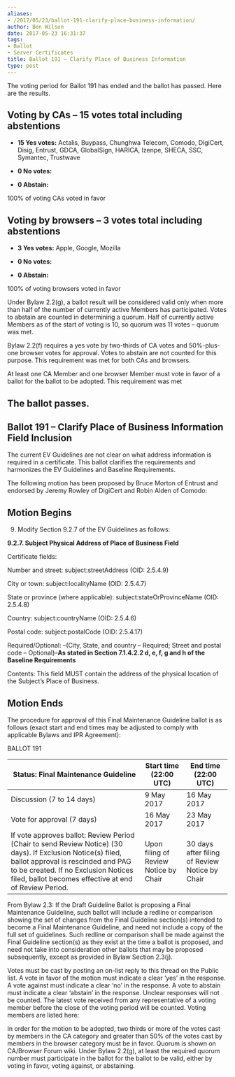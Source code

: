 ```yaml
---
aliases:
- /2017/05/23/ballot-191-clarify-place-business-information/
author: Ben Wilson
date: 2017-05-23 16:31:37
tags:
- Ballot
- Server Certificates
title: Ballot 191 – Clarify Place of Business Information
type: post
---
```


The voting period for Ballot 191 has ended and the ballot has passed. Here are the results.

## Voting by CAs – 15 votes total including abstentions

- **15 Yes votes:** Actalis, Buypass, Chunghwa Telecom, Comodo, DigiCert, Disig, Entrust, GDCA, GlobalSign, HARICA, Izenpe, SHECA, SSC, Symantec, Trustwave

- **0 No votes:**

- **0 Abstain:**

100% of voting CAs voted in favor

## Voting by browsers – 3 votes total including abstentions

- **3 Yes votes:** Apple, Google, Mozilla

- **0 No votes:**

- **0 Abstain:**

100% of voting browsers voted in favor

Under Bylaw 2.2(g), a ballot result will be considered valid only when more than half of the number of currently active Members has participated. Votes to abstain are counted in determining a quorum. Half of currently active Members as of the start of voting is 10, so quorum was 11 votes – quorum was met.

Bylaw 2.2(f) requires a yes vote by two-thirds of CA votes and 50%-plus-one browser votes for approval. Votes to abstain are not counted for this purpose. This requirement was met for both CAs and browsers.

At least one CA Member and one browser Member must vote in favor of a ballot for the ballot to be adopted. This requirement was met

## The ballot passes.

## Ballot 191 – Clarify Place of Business Information Field Inclusion

The current EV Guidelines are not clear on what address information is required in a certificate. This ballot clarifies the requirements and harmonizes the EV Guidelines and Baseline Requirements.

The following motion has been proposed by Bruce Morton of Entrust and endorsed by Jeremy Rowley of DigiCert and Robin Alden of Comodo:

## Motion Begins

9. Modify Section 9.2.7 of the EV Guidelines as follows:

**9.2.7. Subject Physical Address of Place of Business Field**

Certificate fields:

Number and street: subject:streetAddress (OID: 2.5.4.9)

City or town: subject:localityName (OID: 2.5.4.7)

State or province (where applicable): subject:stateOrProvinceName (OID: 2.5.4.8)

Country: subject:countryName (OID: 2.5.4.6)

Postal code: subject:postalCode (OID: 2.5.4.17)

Required/Optional: –(City, State, and country – Required; Street and postal code – Optional)–__As stated in Section 7.1.4.2.2 d, e, f, g and h of the Baseline Requirements__

Contents: This field MUST contain the address of the physical location of the Subject’s Place of Business.

## Motion Ends

The procedure for approval of this Final Maintenance Guideline ballot is as follows (exact start and end times may be adjusted to comply with applicable Bylaws and IPR Agreement):


BALLOT 191

| Status: Final Maintenance Guideline                                                                                                                                                                                                                | Start time (22:00 UTC)                | End time (22:00 UTC)                           |
| -------------------------------------------------------------------------------------------------------------------------------------------------------------------------------------------------------------------------------------------------- | ------------------------------------- | ---------------------------------------------- |
| Discussion (7 to 14 days)                                                                                                                                                                                                                          | 9 May 2017                            | 16 May 2017                                    |
| Vote for approval (7 days)                                                                                                                                                                                                                         | 16 May 2017                           | 23 May 2017                                    |
| If vote approves ballot: Review Period (Chair to send Review Notice) (30 days). If Exclusion Notice(s) filed, ballot approval is rescinded and PAG to be created. If no Exclusion Notices filed, ballot becomes effective at end of Review Period. | Upon filing of Review Notice by Chair | 30 days after filing of Review Notice by Chair |

From Bylaw 2.3: If the Draft Guideline Ballot is proposing a Final Maintenance Guideline, such ballot will include a redline or comparison showing the set of changes from the Final Guideline section(s) intended to become a Final Maintenance Guideline, and need not include a copy of the full set of guidelines. Such redline or comparison shall be made against the Final Guideline section(s) as they exist at the time a ballot is proposed, and need not take into consideration other ballots that may be proposed subsequently, except as provided in Bylaw Section 2.3(j).

Votes must be cast by posting an on-list reply to this thread on the Public list. A vote in favor of the motion must indicate a clear ‘yes’ in the response. A vote against must indicate a clear ‘no’ in the response. A vote to abstain must indicate a clear ‘abstain’ in the response. Unclear responses will not be counted. The latest vote received from any representative of a voting member before the close of the voting period will be counted. Voting members are listed here:

In order for the motion to be adopted, two thirds or more of the votes cast by members in the CA category and greater than 50% of the votes cast by members in the browser category must be in favor. Quorum is shown on CA/Browser Forum wiki. Under Bylaw 2.2(g), at least the required quorum number must participate in the ballot for the ballot to be valid, either by voting in favor, voting against, or abstaining.